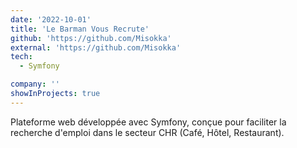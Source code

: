 ```yaml
---
date: '2022-10-01'
title: 'Le Barman Vous Recrute'
github: 'https://github.com/Misokka'
external: 'https://github.com/Misokka'
tech:
  - Symfony

company: ''
showInProjects: true
---
```


Plateforme web développée avec Symfony, conçue pour faciliter la recherche d'emploi dans le secteur CHR (Café, Hôtel, Restaurant).
